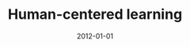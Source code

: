 ---
title: Human-centered learning
date: "2012-01-01"
description: "CIID"
cover: "CONTENT74.jpeg"
---